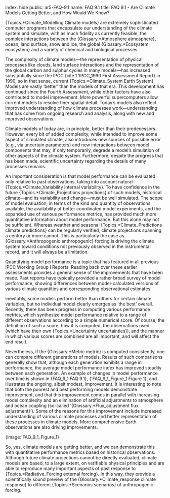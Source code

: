 index: hide
public: ar5-FAQ-9.1
name: FAQ 9.1
title: FAQ 9.1 - Are Climate Models Getting Better, and How Would We Know?

{Topics.*Climate_Modelling Climate models} are extremely sophisticated computer programs that encapsulate our understanding of the climate system and simulate, with as much fidelity as currently feasible, the complex interactions between the {Glossary.*Atmosphere atmosphere}, ocean, land surface, snow and ice, the global {Glossary.*Ecosystem ecosystem} and a variety of chemical and biological processes.

The complexity of climate models—the representation of physical processes like clouds, land surface interactions and the representation of the global carbon and sulphur cycles in many models—has increased substantially since the IPCC {cite.1.'IPCC_1990 First Assessment Report} in 1990, so in that sense, current {Topics.*Climate_System Earth System} Models are vastly ‘better’ than the models of that era. This development has continued since the Fourth Assessment, while other factors have also contributed to model improvement. More powerful supercomputers allow current models to resolve finer spatial detail. Today’s models also reflect improved understanding of how climate processes work—understanding that has come from ongoing research and analysis, along with new and improved observations.

Climate models of today are, in principle, better than their predecessors. However, every bit of added complexity, while intended to improve some aspect of simulated climate, also introduces new sources of possible error (e.g., via uncertain parameters) and new interactions between model components that may, if only temporarily, degrade a model’s simulation of other aspects of the climate system. Furthermore, despite the progress that has been made, scientific uncertainty regarding the details of many processes remains.

An important consideration is that model performance can be evaluated only relative to past observations, taking into account natural {Topics.*Climate_Variability internal variability}. To have confidence in the future {Topics.*Climate_Projections projections} of such models, historical climate—and its variability and change—must be well simulated. The scope of model evaluation, in terms of the kind and quantity of observations available, the availability of better coordinated model experiments, and the expanded use of various performance metrics, has provided much more quantitative information about model performance. But this alone may not be sufficient. Whereas weather and seasonal {Topics.*Climate_Predictions climate predictions} can be regularly verified, climate projections spanning a century or more cannot. This is particularly the case as {Glossary.*Anthropogenic anthropogenic} forcing is driving the climate system toward conditions not previously observed in the instrumental record, and it will always be a limitation.

Quantifying model performance is a topic that has featured in all previous IPCC Working Group I Reports. Reading back over these earlier assessments provides a general sense of the improvements that have been made. Past reports have typically provided a rather broad survey of model performance, showing differences between model-calculated versions of various climate quantities and corresponding observational estimates.

Inevitably, some models perform better than others for certain climate variables, but no individual model clearly emerges as ‘the best’ overall. Recently, there has been progress in computing various performance metrics, which synthesize model performance relative to a range of different observations according to a simple numerical score. Of course, the definition of such a score, how it is computed, the observations used (which have their own {Topics.*Uncertainty uncertainties}), and the manner in which various scores are combined are all important, and will affect the end result.

Nevertheless, if the {Glossary.*Metric metric} is computed consistently, one can compare different generations of models. Results of such comparisons generally show that, although each generation exhibits a range in performance, the average model performance index has improved steadily between each generation. An example of changes in model performance over time is shown in {FAQ_9_1 FAQ 9.1}, {'FAQ_9_1_Figure_1 Figure 1}, and illustrates the ongoing, albeit modest, improvement. It is interesting to note that both the poorest and best performing models demonstrate improvement, and that this improvement comes in parallel with increasing model complexity and an elimination of artificial adjustments to atmosphere and ocean coupling (so-called ‘{Glossary.*Flux_adjustment flux adjustment}’). Some of the reasons for this improvement include increased understanding of various climate processes and better representation of these processes in climate models. More comprehensive Earth observations are also driving improvements.

{image:'FAQ_9_1_Figure_1}

So, yes, climate models are getting better, and we can demonstrate this with quantitative performance metrics based on historical observations. Although future climate projections cannot be directly evaluated, climate models are based, to a large extent, on verifiable physical principles and are able to reproduce many important aspects of past response to {Topics.*Radiative_Forcing external forcing}. In this way, they provide a scientifically sound preview of the {Glossary.*Climate_response climate response} to different {Topics.*Scenarios scenarios} of anthropogenic forcing.

